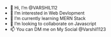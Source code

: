 - 👋 Hi, I’m @VARSHIL112
- 👀 I’m interested in Web Devlopment
- 🌱 I’m currently learning MERN Stack 
- 💞️ I’m looking to collaborate on Javascript
- 📫 You can DM me on My Social @Varshil1123
<!---
VARSHIL112/VARSHIL112 is a ✨ special ✨ repository because its `README.md` (this file) appears on your GitHub profile.
You can click the Preview link to take a look at your changes.
--->
